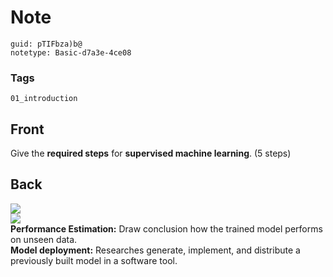 # Note
```
guid: pTIFbza)b@
notetype: Basic-d7a3e-4ce08
```

### Tags
```
01_introduction
```

## Front
Give the <b>required steps</b> for <b>supervised machine
learning</b>. (5 steps)

## Back
<img src="paste-95c75f7bd1bb4eea9275bda68f35104d34f6c5e3.jpg">
<div>
  <div><img src=
  "paste-6d9012396ff72a1ea08c3af650ec213216dc6d0e.jpg"></div>
</div>
<div>
  <b>Performance Estimation:</b> Draw conclusion how the trained
  model performs on unseen data.
</div>
<div>
  <b>Model deployment:</b> Researches generate, implement, and
  distribute a previously built model in a software tool.
</div>
